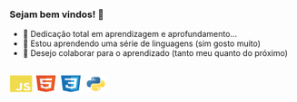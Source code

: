 ### Sejam bem vindos! 👋

- 🔭 Dedicação total em aprendizagem e aprofundamento...
- 🌱 Estou aprendendo uma série de linguagens (sim gosto muito)
- 👯 Desejo colaborar para o aprendizado (tanto meu quanto do próximo)

<div style="display: inline_block"><br>
  <img align="center" alt="Lorencini-Js" height="30" width="40" src="https://raw.githubusercontent.com/devicons/devicon/master/icons/javascript/javascript-plain.svg">
  <img align="center" alt="Lorencini-HTML" height="30" width="40" src="https://raw.githubusercontent.com/devicons/devicon/master/icons/html5/html5-original.svg">
  <img align="center" alt="Lorencini-CSS" height="30" width="40" src="https://raw.githubusercontent.com/devicons/devicon/master/icons/css3/css3-original.svg">
  <img align="center" alt="Lorencini-Python" height="30" width="40" src="https://raw.githubusercontent.com/devicons/devicon/master/icons/python/python-original.svg">
</div>






